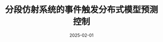 ---
title: 分段仿射系统的事件触发分布式模型预测控制
authors:
- Aoyun Ma
- Dewei Li
- Yugeng Xi
date: '2025-02-01'
publishDate: '2024-11-30T16:46:11.573016Z'
publication_types:
- article-journal
publication: '*International Journal of Robust and Nonlinear Control*'
volume: '35'
number: '2'
pages: '435-451'
--- 